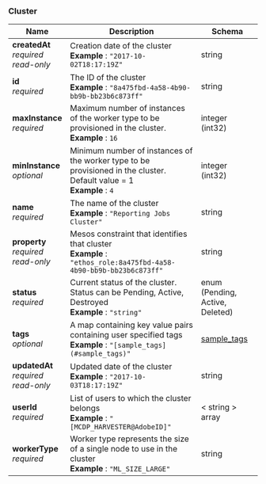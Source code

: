 
<a name="cluster"></a>
### Cluster

|Name|Description|Schema|
|---|---|---|
|**createdAt**  <br>*required*  <br>*read-only*|Creation date of the cluster  <br>**Example** : `"2017-10-02T18:17:19Z"`|string|
|**id**  <br>*required*|The ID of the cluster  <br>**Example** : `"8a475fbd-4a58-4b90-bb9b-bb23b6c873ff"`|string|
|**maxInstance**  <br>*required*|Maximum number of instances of the worker type to be provisioned in the cluster.  <br>**Example** : `16`|integer (int32)|
|**minInstance**  <br>*optional*|Minimum number of instances of the worker type to be provisioned in the cluster. Default value = 1  <br>**Example** : `4`|integer (int32)|
|**name**  <br>*required*|The name of the cluster  <br>**Example** : `"Reporting Jobs Cluster"`|string|
|**property**  <br>*required*  <br>*read-only*|Mesos constraint that identifies that cluster  <br>**Example** : `"ethos_role:8a475fbd-4a58-4b90-bb9b-bb23b6c873ff"`|string|
|**status**  <br>*required*|Current status of the cluster. Status can be Pending, Active, Destroyed  <br>**Example** : `"string"`|enum (Pending, Active, Deleted)|
|**tags**  <br>*optional*|A map containing key value pairs containing user specified tags  <br>**Example** : `"[sample_tags](#sample_tags)"`|[sample_tags](sample_tags.md#sample_tags)|
|**updatedAt**  <br>*required*  <br>*read-only*|Updated date of the cluster  <br>**Example** : `"2017-10-03T18:17:19Z"`|string|
|**userId**  <br>*required*|List of users to which the cluster belongs  <br>**Example** : `"[MCDP_HARVESTER@AdobeID]"`|< string > array|
|**workerType**  <br>*required*|Worker type represents the size of a single node to use in the cluster  <br>**Example** : `"ML_SIZE_LARGE"`|string|



